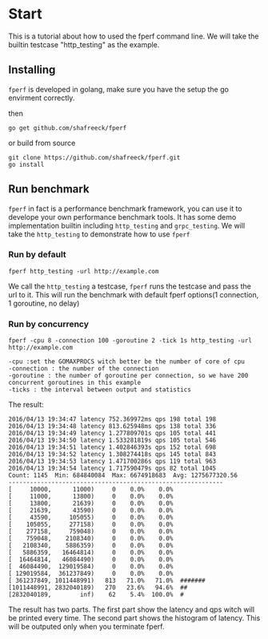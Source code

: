 # Start
This is a tutorial about how to used the fperf command line. We will take the builtin testcase "http_testing" as the example.

## Installing
`fperf` is developed in golang, make sure you have the setup the go envirment correctly.

then
```
go get github.com/shafreeck/fperf
```

or build from source 

```
git clone https://github.com/shafreeck/fperf.git
go install
```

## Run benchmark
`fperf` in fact is a performance benchmark framework, you can use it to develope your own performance benchmark tools.
It has some demo implementation builtin including `http_testing` and `grpc_testing`. We will take the `http_testing` to
demonstrate how to use `fperf`

### Run by default
```
fperf http_testing -url http://example.com
```

We call the `http_testing` a testcase, `fperf` runs the testcase and pass the url to it. This will run the benchmark
with default fperf options(1 connection, 1 goroutine, no delay)

### Run by concurrency
```
fperf -cpu 8 -connection 100 -goroutine 2 -tick 1s http_testing -url http://example.com
```
```
-cpu :set the GOMAXPROCS witch better be the number of core of cpu
-connection : the number of the connection
-goroutine : the number of goroutine per connection, so we have 200 concurrent goroutines in this example
-ticks : the interval between output and statistics
```

The result:
```
2016/04/13 19:34:47 latency 752.369972ms qps 198 total 198
2016/04/13 19:34:48 latency 813.625948ms qps 138 total 336
2016/04/13 19:34:49 latency 1.277809701s qps 105 total 441
2016/04/13 19:34:50 latency 1.533281819s qps 105 total 546
2016/04/13 19:34:51 latency 1.402846393s qps 152 total 698
2016/04/13 19:34:52 latency 1.308274418s qps 145 total 843
2016/04/13 19:34:53 latency 1.471700286s qps 119 total 963
2016/04/13 19:34:54 latency 1.717590479s qps 82 total 1045
Count: 1145  Min: 684840084  Max: 6674918683  Avg: 1275677320.56
------------------------------------------------------------
[     10000,      11000)     0    0.0%    0.0%
[     11000,      13800)     0    0.0%    0.0%
[     13800,      21639)     0    0.0%    0.0%
[     21639,      43590)     0    0.0%    0.0%
[     43590,     105055)     0    0.0%    0.0%
[    105055,     277158)     0    0.0%    0.0%
[    277158,     759048)     0    0.0%    0.0%
[    759048,    2108340)     0    0.0%    0.0%
[   2108340,    5886359)     0    0.0%    0.0%
[   5886359,   16464814)     0    0.0%    0.0%
[  16464814,   46084490)     0    0.0%    0.0%
[  46084490,  129019584)     0    0.0%    0.0%
[ 129019584,  361237849)     0    0.0%    0.0%
[ 361237849, 1011448991)   813   71.0%   71.0%  #######
[1011448991, 2832040189)   270   23.6%   94.6%  ##
[2832040189,        inf)    62    5.4%  100.0%  #
```
The result has two parts. The first part show the latency and qps witch will be printed
every <tick> time. The second part shows the histogram of latency. This will be outputed
only when you terminate fperf.
